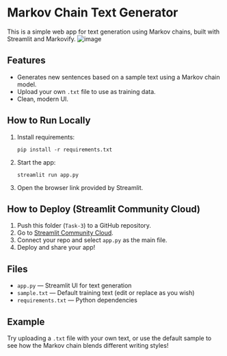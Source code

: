 # Markov Chain Text Generator

This is a simple web app for text generation using Markov chains, built with Streamlit and Markovify.
![image](https://github.com/user-attachments/assets/dcf5e738-e6f4-47b9-a8ac-92a990b9d7b2)



## Features
- Generates new sentences based on a sample text using a Markov chain model.
- Upload your own `.txt` file to use as training data.
- Clean, modern UI.

## How to Run Locally
1. Install requirements:
   ```
   pip install -r requirements.txt
   ```
2. Start the app:
   ```
   streamlit run app.py
   ```
3. Open the browser link provided by Streamlit.

## How to Deploy (Streamlit Community Cloud)
1. Push this folder (`Task-3`) to a GitHub repository.
2. Go to [Streamlit Community Cloud](https://streamlit.io/cloud).
3. Connect your repo and select `app.py` as the main file.
4. Deploy and share your app!

## Files
- `app.py` — Streamlit UI for text generation
- `sample.txt` — Default training text (edit or replace as you wish)
- `requirements.txt` — Python dependencies

## Example
Try uploading a `.txt` file with your own text, or use the default sample to see how the Markov chain blends different writing styles!
